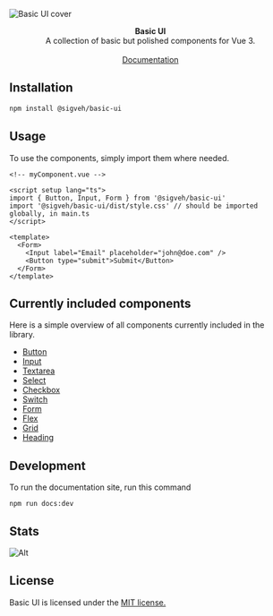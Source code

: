 ![Basic UI cover](https://repository-images.githubusercontent.com/510007369/befa6101-74d8-40cf-8b52-136837c901ab)

<div align="center"><strong>Basic UI</strong></div>
<div align="center">A collection of basic but polished components for Vue 3.</div>
<br/>
<div align="center"><a href="https://basic-ui.sigveh.no/">Documentation</a></div>

## Installation

```bash
npm install @sigveh/basic-ui
```

## Usage

To use the components, simply import them where needed.

```vue
<!-- myComponent.vue -->

<script setup lang="ts">
import { Button, Input, Form } from '@sigveh/basic-ui'
import '@sigveh/basic-ui/dist/style.css' // should be imported globally, in main.ts
</script>

<template>
  <Form>
    <Input label="Email" placeholder="john@doe.com" />
    <Button type="submit">Submit</Button>
  </Form>
</template>
```

## Currently included components

Here is a simple overview of all components currently included in the library.

- [Button](https://basic-ui.sigveh.no/guide/button.html)
- [Input](https://basic-ui.sigveh.no/guide/input.html)
- [Textarea](https://basic-ui.sigveh.no/guide/textarea.html)
- [Select](https://basic-ui.sigveh.no/guide/select.html)
- [Checkbox](https://basic-ui.sigveh.no/guide/checkbox.html)
- [Switch](https://basic-ui.sigveh.no/guide/switch.html)
- [Form](https://basic-ui.sigveh.no/guide/form.html)
- [Flex](https://basic-ui.sigveh.no/guide/flex.html)
- [Grid](https://basic-ui.sigveh.no/guide/grid.html)
- [Heading](https://basic-ui.sigveh.no/guide/heading.html)

## Development

To run the documentation site, run this command

```
npm run docs:dev
```

## Stats

![Alt](https://repobeats.axiom.co/api/embed/6af9052c6435b935382bf135a294f278bf6665a0.svg "Repobeats analytics image")

## License

Basic UI is licensed under the [MIT license.](https://github.com/sifferhans/basic-ui/blob/master/LICENSE)
